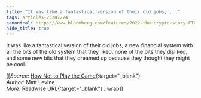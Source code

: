 ```yaml
---
title: "It was like a fantastical version of their old jobs, ..."
tags: articles-23207274
canonical: https://www.bloomberg.com/features/2022-the-crypto-story-FTX-collapse-matt-levine/
hide_title: true
---
```


It was like a fantastical version of their old jobs, a new financial system with all the bits of the old system that they liked, none of the bits they disliked, and some new bits that they dreamed up because they thought they might be cool.


[[_Source_: [How Not to Play the Game](https://www.bloomberg.com/features/2022-the-crypto-story-FTX-collapse-matt-levine/){:target="_blank"}<br>
_Author_: Matt Levine<br>
_More_: [Readwise URL](https://readwise.io/open/454988868){:target="_blank"}
::wrap]]